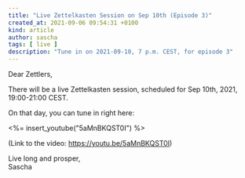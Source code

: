 ```yaml
---
title: "Live Zettelkasten Session on Sep 10th (Episode 3)"
created_at: 2021-09-06 09:54:31 +0100
kind: article
author: sascha
tags: [ live ]
description: "Tune in on 2021-09-10, 7 p.m. CEST, for episode 3"
---
```

Dear Zettlers,

There will be a live Zettelkasten session, scheduled for Sep 10th, 2021, 19:00-21:00 CEST.

On that day, you can tune in right here:

<%= insert_youtube("5aMnBKQST0I") %>

(Link to the video: <https://youtu.be/5aMnBKQST0I>)

Live long and prosper,<br>
Sascha
